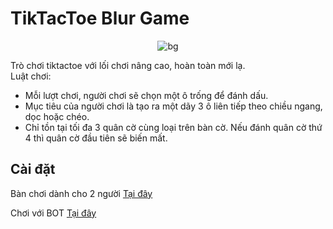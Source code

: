 # TikTacToe Blur Game

<p align="center"> <img src="./assets/images/demo.gif" alt="bg" /> </p>

Trò chơi tiktactoe với lối chơi nâng cao, hoàn toàn mới lạ.<br>
Luật chơi:
- Mỗi lượt chơi, người chơi sẽ chọn một ô trống để đánh dấu.
- Mục tiêu của người chơi là tạo ra một dãy 3 ô liên tiếp theo chiều ngang, dọc hoặc chéo.
- Chỉ tồn tại tối đa 3 quân cờ cùng loại trên bàn cờ. Nếu đánh quân cờ thứ 4 thì quân cờ đầu tiên sẽ biến mất.

## Cài đặt 

Bàn chơi dành cho 2 người [Tại đây](https://tiktactoe-blur-game.vercel.app/)

Chơi với BOT [Tại đây](https://tiktactoe-blur-game.vercel.app/ai/)
